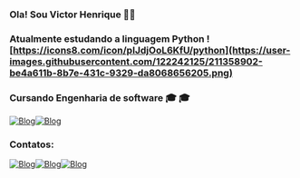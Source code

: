 ### Ola! Sou Victor Henrique 👋👋
### Atualmente estudando a linguagem Python ![https://icons8.com/icon/pIJdjOoL6KfU/python](https://user-images.githubusercontent.com/122242125/211358902-be4a611b-8b7e-431c-9329-da8068656205.png)
### Cursando Engenharia de software 🎓 🎓 


[![Blog](https://img.shields.io/badge/Facebook-1877F2?style=for-the-badge&logo=facebook&logoColor=white)](https://www.facebook.com/victor.fernandes.1671/)[![Blog](https://img.shields.io/badge/Instagram-E4405F?style=for-the-badge&logo=instagram&logoColor=white)](https://www.instagram.com/pzrvitu/)


### Contatos: 


[![Blog](https://img.shields.io/badge/Microsoft_Outlook-0078D4?style=for-the-badge&logo=microsoft-outlook&logoColor=white)](mailto:vitinho_fs2@hotmail.com)[![Blog](https://img.shields.io/badge/Gmail-D14836?style=for-the-badge&logo=gmail&logoColor=white)](mailto:vitimfs2@gmail.com)[![Blog](https://img.shields.io/badge/WhatsApp-25D366?style=for-the-badge&logo=whatsapp&logoColor=white)](https://wa.me/5562994787932)

